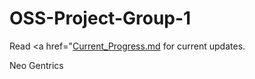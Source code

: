 # OSS-Project-Group-1

 Read <a href="<a href="https://github.com/Trossetti/OSS-Project-Group-1/blob/main/Current_Progress.md">Current_Progress.md</a> for current updates. <p>
 Neo Gentrics </p>
